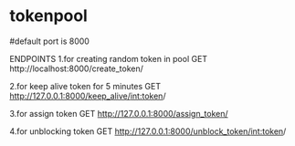 # tokenpool

#default port is 8000


ENDPOINTS
1.for creating random token in pool
GET http://localhost:8000/create_token/

2.for keep alive token for 5 minutes 
GET http://127.0.0.1:8000/keep_alive/<int:token>/


3.for assign token
GET http://127.0.0.1:8000/assign_token/


4.for unblocking token 
GET http://127.0.0.1:8000/unblock_token/<int:token>/
